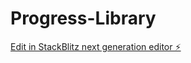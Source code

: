 # Progress-Library

[Edit in StackBlitz next generation editor ⚡️](https://stackblitz.com/~/github.com/adibadi12/Progress-Library)